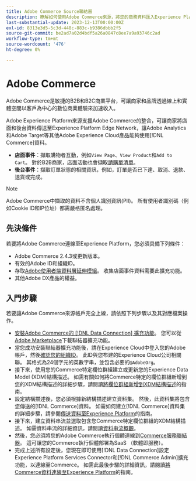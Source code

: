 ```yaml
---
title: Adobe Commerce Source聯結器
description: 瞭解如何使用Adobe Commerce來源，將您的商務資料匯入Experience Platform。
last-substantial-update: 2023-12-13T00:00:00Z
exl-id: 8313e3d5-5c3d-448c-883c-b9386dbbb2f5
source-git-commit: be2ad7a02d4bdf5a26a0847c8ee7a9a93746c2ad
workflow-type: tm+mt
source-wordcount: '476'
ht-degree: 0%

---
```


# Adobe Commerce

Adobe Commerce是敏捷的B2B和B2C商業平台，可讓商家和品牌透過線上和實體空間以客戶為中心的數位商業體驗來加速收入。

Adobe Experience Platform來源支援Adobe Commerce的整合，可讓商家將店面和後台資料傳送至Experience Platform Edge Network，讓Adobe Analytics和Adobe Target等其他Adobe Experience Cloud產品能夠使用[!DNL Commerce]資料。

* **店面事件**：擷取購物者互動，例如`View Page`、`View Product`和`Add to Cart`。 對於B2B商家，店面活動也會擷取[請購單清單](https://experienceleague.adobe.com/docs/commerce-admin/b2b/requisition-lists/requisition-lists.html)。
* **後台事件**：擷取訂單狀態的相關資訊，例如，訂單是否已下達、取消、退款、送貨或完成。

>[!NOTE]
>
>Adobe Commerce中擷取的資料不含個人識別資訊(PII)。 所有使用者識別碼（例如Cookie ID和IP位址）都需嚴格匿名處理。

## 先決條件

若要將Adobe Commerce連線至Experience Platform，您必須具備下列條件：

* Adobe Commerce 2.4.3或更新版本。
* 有效的Adobe ID和組織ID。
* 存取[Adobe使用者端資料層延伸模組](../../../tags/extensions/client/client-data-layer/overview.md)。 收集店面事件資料需要此擴充功能。
* 其他Adobe DX產品的權益。

## 入門步驟

若要讓Adobe Commerce來源帳戶完全上線，請依照下列步驟以及其對應檔案操作。

* [安裝Adobe Commerce的 [!DNL Data Connection] 擴充功能](https://experienceleague.adobe.com/docs/commerce-merchant-services/data-connection/fundamentals/install.html)。 您可以從[Adobe Marketplace](https://commercemarketplace.adobe.com/magento-experience-platform-connector.html)下載聯結器擴充功能。
* 當您成功安裝聯結器擴充功能後，請在Experience Cloud中登入您的Adobe帳戶，然後[確認您的組織ID](https://experienceleague.adobe.com/docs/core-services/interface/administration/organizations.html#concept_EA8AEE5B02CF46ACBDAD6A8508646255)。 此ID與您布建的Experience Cloud公司相關聯。 其格式為24個字元的英數字串，並包含必要的`@AdobeOrg`。
* 接下來，使用您的Commerce特定欄位群組建立或更新您的Experience Data Model (XDM)結構描述。 如需有關如何將Commerce特定的欄位群組新增到您的XDM結構描述的詳細步驟，請閱讀[將欄位群組新增到XDM結構描述](https://experienceleague.adobe.com/docs/commerce-merchant-services/data-connection/fundamentals/update-xdm.html)的指南。
* 設定結構描述後，您必須根據新結構描述建立資料集。 然後，此資料集將包含您傳送的[!DNL Commerce]資料。 如需如何建立[!DNL Commerce]資料集的詳細步驟，請參閱[傳送資料至Experience Platform](https://experienceleague.adobe.com/docs/platform-learn/implement-mobile-sdk/experience-cloud/platform.html#create-a-dataset)的指南。
* 接下來，建立資料串流並選取包含您Commerce特定欄位群組的XDM結構描述。 如需資料串流的詳細資訊，請閱讀[資料串流概觀](https://experienceleague.adobe.com/docs/experience-platform/datastreams/overview.html)。
* 然後，您必須將您的Adobe Commerce執行個體連線到[Commerce服務聯結器](https://experienceleague.adobe.com/docs/commerce-merchant-services/user-guides/integration-services/saas.html)。 這可讓您的Commerce執行個體部署為SaaS （軟體即服務）。
* 完成上述所有設定後，您現在即可使用[!DNL Data Connection]設定Experience Platform Services Connector和[!DNL Commerce Admin]擴充功能，以連線至Commerce。 如需此最後步驟的詳細資訊，請閱讀[將Commerce資料連線至Experience Platform](https://experienceleague.adobe.com/docs/commerce-merchant-services/data-connection/fundamentals/connect-data.html)的指南。
